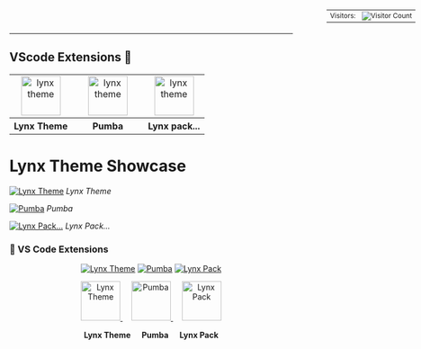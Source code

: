 <div style="position: fixed; top: 10px; right: 10px;">
  <table style="border-collapse: collapse; font-size: 12px;">
    <tr>
      <td style="padding-right: 5px;">Visitors:</td>
      <td><img src="https://profile-counter.glitch.me/{bastndev}/count.svg" alt="Visitor Count" /></td>
    </tr>
  </table>
</div>

---

## VScode Extensions 🔵

<table align="center" width="100%" style="table-layout: fixed">
  <tr align="center">
    <td>
      <a href="https://marketplace.visualstudio.com/items?itemName=bastndev.lynx-theme" target="_blank" rel="noreferrer">
        <img src="https://bastndev.gallerycdn.vsassets.io/extensions/bastndev/lynx-theme/0.1.0/1743798452081/Microsoft.VisualStudio.Services.Icons.Default" alt="lynx theme" width="70"/>
      </a>
    </td>
    <td width="111px">
      <a href="https://marketplace.visualstudio.com/items?itemName=bastndev.lynx-theme" target="_blank" rel="noreferrer">
        <img src="https://bastndev.gallerycdn.vsassets.io/extensions/bastndev/lynx-theme/0.1.0/1743798452081/Microsoft.VisualStudio.Services.Icons.Default" alt="lynx theme" width="70" />
      </a>
    </td>
    <td>
      <a href="https://marketplace.visualstudio.com/items?itemName=bastndev.lynx-theme" target="_blank" rel="noreferrer">
        <img src="https://bastndev.gallerycdn.vsassets.io/extensions/bastndev/lynx-theme/0.1.0/1743798452081/Microsoft.VisualStudio.Services.Icons.Default" alt="lynx theme" width="70" />
      </a>
    </td>
  </tr>
  <tr align="center">
    <th>Lynx Theme</th>
    <th>Pumba</th>
    <th>Lynx pack...</th>
  </tr>
</table>

<!-- q -->
# Lynx Theme Showcase

[![Lynx Theme](https://bastndev.gallerycdn.vsassets.io/extensions/bastndev/lynx-theme/0.1.0/1743798452081/Microsoft.VisualStudio.Services.Icons.Default)](https://marketplace.visualstudio.com/items?itemName=bastndev.lynx-theme)
*Lynx Theme*

[![Pumba](https://bastndev.gallerycdn.vsassets.io/extensions/bastndev/lynx-theme/0.1.0/1743798452081/Microsoft.VisualStudio.Services.Icons.Default)](https://marketplace.visualstudio.com/items?itemName=bastndev.lynx-theme)
*Pumba*

[![Lynx Pack...](https://bastndev.gallerycdn.vsassets.io/extensions/bastndev/lynx-theme/0.1.0/1743798452081/Microsoft.VisualStudio.Services.Icons.Default)](https://marketplace.visualstudio.com/items?itemName=bastndev.lynx-theme)
*Lynx Pack...*

<!-- dep -->
### 🎨 VS Code Extensions
<div align="center">
  
[![Lynx Theme](https://img.shields.io/badge/-Lynx_Theme-007ACC?style=for-the-badge&logo=visual-studio-code&logoColor=white)](https://marketplace.visualstudio.com/items?itemName=bastndev.lynx-theme)
[![Pumba](https://img.shields.io/badge/-Pumba-007ACC?style=for-the-badge&logo=visual-studio-code&logoColor=white)](LINK_PUMBA)
[![Lynx Pack](https://img.shields.io/badge/-Lynx_Pack-007ACC?style=for-the-badge&logo=visual-studio-code&logoColor=white)](LINK_PACK)
</div>

<!-- charlie  -->
<p align="center">
  <a href="https://marketplace.visualstudio.com/items?itemName=bastndev.lynx-theme" target="_blank" rel="noreferrer noopener">
    <img src="https://bastndev.gallerycdn.vsassets.io/extensions/bastndev/lynx-theme/0.1.0/1743798452081/Microsoft.VisualStudio.Services.Icons.Default" alt="Lynx Theme" width="70" />
  </a>
  &nbsp;&nbsp;&nbsp;
  <a href="https://marketplace.visualstudio.com/items?itemName=bastndev.lynx-theme" target="_blank" rel="noreferrer noopener">
    <img src="https://bastndev.gallerycdn.vsassets.io/extensions/bastndev/lynx-theme/0.1.0/1743798452081/Microsoft.VisualStudio.Services.Icons.Default" alt="Pumba" width="70" />
  </a>
  &nbsp;&nbsp;&nbsp;
  <a href="https://marketplace.visualstudio.com/items?itemName=bastndev.lynx-theme" target="_blank" rel="noreferrer noopener">
    <img src="https://bastndev.gallerycdn.vsassets.io/extensions/bastndev/lynx-theme/0.1.0/1743798452081/Microsoft.VisualStudio.Services.Icons.Default" alt="Lynx Pack" width="70" />
  </a>
</p>

<p align="center">
  <b>Lynx Theme</b> &nbsp;&nbsp;&nbsp; <b>Pumba</b> &nbsp;&nbsp;&nbsp; <b>Lynx Pack</b>
</p>
